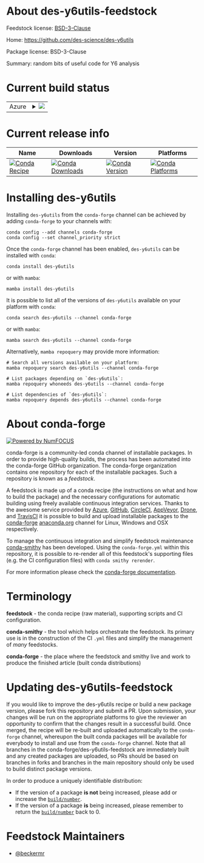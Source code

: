 About des-y6utils-feedstock
===========================

Feedstock license: [BSD-3-Clause](https://github.com/conda-forge/des-y6utils-feedstock/blob/main/LICENSE.txt)

Home: https://github.com/des-science/des-y6utils

Package license: BSD-3-Clause

Summary: random bits of useful code for Y6 analysis

Current build status
====================


<table>
    
  <tr>
    <td>Azure</td>
    <td>
      <details>
        <summary>
          <a href="https://dev.azure.com/conda-forge/feedstock-builds/_build/latest?definitionId=14490&branchName=main">
            <img src="https://dev.azure.com/conda-forge/feedstock-builds/_apis/build/status/des-y6utils-feedstock?branchName=main">
          </a>
        </summary>
        <table>
          <thead><tr><th>Variant</th><th>Status</th></tr></thead>
          <tbody><tr>
              <td>linux_64_piffcfpython3.10.____cpython</td>
              <td>
                <a href="https://dev.azure.com/conda-forge/feedstock-builds/_build/latest?definitionId=14490&branchName=main">
                  <img src="https://dev.azure.com/conda-forge/feedstock-builds/_apis/build/status/des-y6utils-feedstock?branchName=main&jobName=linux&configuration=linux%20linux_64_piffcfpython3.10.____cpython" alt="variant">
                </a>
              </td>
            </tr><tr>
              <td>linux_64_piffcfpython3.11.____cpython</td>
              <td>
                <a href="https://dev.azure.com/conda-forge/feedstock-builds/_build/latest?definitionId=14490&branchName=main">
                  <img src="https://dev.azure.com/conda-forge/feedstock-builds/_apis/build/status/des-y6utils-feedstock?branchName=main&jobName=linux&configuration=linux%20linux_64_piffcfpython3.11.____cpython" alt="variant">
                </a>
              </td>
            </tr><tr>
              <td>linux_64_piffcfpython3.8.____cpython</td>
              <td>
                <a href="https://dev.azure.com/conda-forge/feedstock-builds/_build/latest?definitionId=14490&branchName=main">
                  <img src="https://dev.azure.com/conda-forge/feedstock-builds/_apis/build/status/des-y6utils-feedstock?branchName=main&jobName=linux&configuration=linux%20linux_64_piffcfpython3.8.____cpython" alt="variant">
                </a>
              </td>
            </tr><tr>
              <td>linux_64_piffcfpython3.9.____cpython</td>
              <td>
                <a href="https://dev.azure.com/conda-forge/feedstock-builds/_build/latest?definitionId=14490&branchName=main">
                  <img src="https://dev.azure.com/conda-forge/feedstock-builds/_apis/build/status/des-y6utils-feedstock?branchName=main&jobName=linux&configuration=linux%20linux_64_piffcfpython3.9.____cpython" alt="variant">
                </a>
              </td>
            </tr><tr>
              <td>linux_64_piffeastlakepython3.10.____cpython</td>
              <td>
                <a href="https://dev.azure.com/conda-forge/feedstock-builds/_build/latest?definitionId=14490&branchName=main">
                  <img src="https://dev.azure.com/conda-forge/feedstock-builds/_apis/build/status/des-y6utils-feedstock?branchName=main&jobName=linux&configuration=linux%20linux_64_piffeastlakepython3.10.____cpython" alt="variant">
                </a>
              </td>
            </tr><tr>
              <td>linux_64_piffeastlakepython3.11.____cpython</td>
              <td>
                <a href="https://dev.azure.com/conda-forge/feedstock-builds/_build/latest?definitionId=14490&branchName=main">
                  <img src="https://dev.azure.com/conda-forge/feedstock-builds/_apis/build/status/des-y6utils-feedstock?branchName=main&jobName=linux&configuration=linux%20linux_64_piffeastlakepython3.11.____cpython" alt="variant">
                </a>
              </td>
            </tr><tr>
              <td>linux_64_piffeastlakepython3.8.____cpython</td>
              <td>
                <a href="https://dev.azure.com/conda-forge/feedstock-builds/_build/latest?definitionId=14490&branchName=main">
                  <img src="https://dev.azure.com/conda-forge/feedstock-builds/_apis/build/status/des-y6utils-feedstock?branchName=main&jobName=linux&configuration=linux%20linux_64_piffeastlakepython3.8.____cpython" alt="variant">
                </a>
              </td>
            </tr><tr>
              <td>linux_64_piffeastlakepython3.9.____cpython</td>
              <td>
                <a href="https://dev.azure.com/conda-forge/feedstock-builds/_build/latest?definitionId=14490&branchName=main">
                  <img src="https://dev.azure.com/conda-forge/feedstock-builds/_apis/build/status/des-y6utils-feedstock?branchName=main&jobName=linux&configuration=linux%20linux_64_piffeastlakepython3.9.____cpython" alt="variant">
                </a>
              </td>
            </tr><tr>
              <td>osx_64_piffcfpython3.10.____cpython</td>
              <td>
                <a href="https://dev.azure.com/conda-forge/feedstock-builds/_build/latest?definitionId=14490&branchName=main">
                  <img src="https://dev.azure.com/conda-forge/feedstock-builds/_apis/build/status/des-y6utils-feedstock?branchName=main&jobName=osx&configuration=osx%20osx_64_piffcfpython3.10.____cpython" alt="variant">
                </a>
              </td>
            </tr><tr>
              <td>osx_64_piffcfpython3.11.____cpython</td>
              <td>
                <a href="https://dev.azure.com/conda-forge/feedstock-builds/_build/latest?definitionId=14490&branchName=main">
                  <img src="https://dev.azure.com/conda-forge/feedstock-builds/_apis/build/status/des-y6utils-feedstock?branchName=main&jobName=osx&configuration=osx%20osx_64_piffcfpython3.11.____cpython" alt="variant">
                </a>
              </td>
            </tr><tr>
              <td>osx_64_piffcfpython3.8.____cpython</td>
              <td>
                <a href="https://dev.azure.com/conda-forge/feedstock-builds/_build/latest?definitionId=14490&branchName=main">
                  <img src="https://dev.azure.com/conda-forge/feedstock-builds/_apis/build/status/des-y6utils-feedstock?branchName=main&jobName=osx&configuration=osx%20osx_64_piffcfpython3.8.____cpython" alt="variant">
                </a>
              </td>
            </tr><tr>
              <td>osx_64_piffcfpython3.9.____cpython</td>
              <td>
                <a href="https://dev.azure.com/conda-forge/feedstock-builds/_build/latest?definitionId=14490&branchName=main">
                  <img src="https://dev.azure.com/conda-forge/feedstock-builds/_apis/build/status/des-y6utils-feedstock?branchName=main&jobName=osx&configuration=osx%20osx_64_piffcfpython3.9.____cpython" alt="variant">
                </a>
              </td>
            </tr><tr>
              <td>osx_64_piffeastlakepython3.10.____cpython</td>
              <td>
                <a href="https://dev.azure.com/conda-forge/feedstock-builds/_build/latest?definitionId=14490&branchName=main">
                  <img src="https://dev.azure.com/conda-forge/feedstock-builds/_apis/build/status/des-y6utils-feedstock?branchName=main&jobName=osx&configuration=osx%20osx_64_piffeastlakepython3.10.____cpython" alt="variant">
                </a>
              </td>
            </tr><tr>
              <td>osx_64_piffeastlakepython3.11.____cpython</td>
              <td>
                <a href="https://dev.azure.com/conda-forge/feedstock-builds/_build/latest?definitionId=14490&branchName=main">
                  <img src="https://dev.azure.com/conda-forge/feedstock-builds/_apis/build/status/des-y6utils-feedstock?branchName=main&jobName=osx&configuration=osx%20osx_64_piffeastlakepython3.11.____cpython" alt="variant">
                </a>
              </td>
            </tr><tr>
              <td>osx_64_piffeastlakepython3.8.____cpython</td>
              <td>
                <a href="https://dev.azure.com/conda-forge/feedstock-builds/_build/latest?definitionId=14490&branchName=main">
                  <img src="https://dev.azure.com/conda-forge/feedstock-builds/_apis/build/status/des-y6utils-feedstock?branchName=main&jobName=osx&configuration=osx%20osx_64_piffeastlakepython3.8.____cpython" alt="variant">
                </a>
              </td>
            </tr><tr>
              <td>osx_64_piffeastlakepython3.9.____cpython</td>
              <td>
                <a href="https://dev.azure.com/conda-forge/feedstock-builds/_build/latest?definitionId=14490&branchName=main">
                  <img src="https://dev.azure.com/conda-forge/feedstock-builds/_apis/build/status/des-y6utils-feedstock?branchName=main&jobName=osx&configuration=osx%20osx_64_piffeastlakepython3.9.____cpython" alt="variant">
                </a>
              </td>
            </tr><tr>
              <td>osx_arm64_piffcfpython3.10.____cpython</td>
              <td>
                <a href="https://dev.azure.com/conda-forge/feedstock-builds/_build/latest?definitionId=14490&branchName=main">
                  <img src="https://dev.azure.com/conda-forge/feedstock-builds/_apis/build/status/des-y6utils-feedstock?branchName=main&jobName=osx&configuration=osx%20osx_arm64_piffcfpython3.10.____cpython" alt="variant">
                </a>
              </td>
            </tr><tr>
              <td>osx_arm64_piffcfpython3.11.____cpython</td>
              <td>
                <a href="https://dev.azure.com/conda-forge/feedstock-builds/_build/latest?definitionId=14490&branchName=main">
                  <img src="https://dev.azure.com/conda-forge/feedstock-builds/_apis/build/status/des-y6utils-feedstock?branchName=main&jobName=osx&configuration=osx%20osx_arm64_piffcfpython3.11.____cpython" alt="variant">
                </a>
              </td>
            </tr><tr>
              <td>osx_arm64_piffcfpython3.8.____cpython</td>
              <td>
                <a href="https://dev.azure.com/conda-forge/feedstock-builds/_build/latest?definitionId=14490&branchName=main">
                  <img src="https://dev.azure.com/conda-forge/feedstock-builds/_apis/build/status/des-y6utils-feedstock?branchName=main&jobName=osx&configuration=osx%20osx_arm64_piffcfpython3.8.____cpython" alt="variant">
                </a>
              </td>
            </tr><tr>
              <td>osx_arm64_piffcfpython3.9.____cpython</td>
              <td>
                <a href="https://dev.azure.com/conda-forge/feedstock-builds/_build/latest?definitionId=14490&branchName=main">
                  <img src="https://dev.azure.com/conda-forge/feedstock-builds/_apis/build/status/des-y6utils-feedstock?branchName=main&jobName=osx&configuration=osx%20osx_arm64_piffcfpython3.9.____cpython" alt="variant">
                </a>
              </td>
            </tr><tr>
              <td>osx_arm64_piffeastlakepython3.10.____cpython</td>
              <td>
                <a href="https://dev.azure.com/conda-forge/feedstock-builds/_build/latest?definitionId=14490&branchName=main">
                  <img src="https://dev.azure.com/conda-forge/feedstock-builds/_apis/build/status/des-y6utils-feedstock?branchName=main&jobName=osx&configuration=osx%20osx_arm64_piffeastlakepython3.10.____cpython" alt="variant">
                </a>
              </td>
            </tr><tr>
              <td>osx_arm64_piffeastlakepython3.11.____cpython</td>
              <td>
                <a href="https://dev.azure.com/conda-forge/feedstock-builds/_build/latest?definitionId=14490&branchName=main">
                  <img src="https://dev.azure.com/conda-forge/feedstock-builds/_apis/build/status/des-y6utils-feedstock?branchName=main&jobName=osx&configuration=osx%20osx_arm64_piffeastlakepython3.11.____cpython" alt="variant">
                </a>
              </td>
            </tr><tr>
              <td>osx_arm64_piffeastlakepython3.8.____cpython</td>
              <td>
                <a href="https://dev.azure.com/conda-forge/feedstock-builds/_build/latest?definitionId=14490&branchName=main">
                  <img src="https://dev.azure.com/conda-forge/feedstock-builds/_apis/build/status/des-y6utils-feedstock?branchName=main&jobName=osx&configuration=osx%20osx_arm64_piffeastlakepython3.8.____cpython" alt="variant">
                </a>
              </td>
            </tr><tr>
              <td>osx_arm64_piffeastlakepython3.9.____cpython</td>
              <td>
                <a href="https://dev.azure.com/conda-forge/feedstock-builds/_build/latest?definitionId=14490&branchName=main">
                  <img src="https://dev.azure.com/conda-forge/feedstock-builds/_apis/build/status/des-y6utils-feedstock?branchName=main&jobName=osx&configuration=osx%20osx_arm64_piffeastlakepython3.9.____cpython" alt="variant">
                </a>
              </td>
            </tr>
          </tbody>
        </table>
      </details>
    </td>
  </tr>
</table>

Current release info
====================

| Name | Downloads | Version | Platforms |
| --- | --- | --- | --- |
| [![Conda Recipe](https://img.shields.io/badge/recipe-des--y6utils-green.svg)](https://anaconda.org/conda-forge/des-y6utils) | [![Conda Downloads](https://img.shields.io/conda/dn/conda-forge/des-y6utils.svg)](https://anaconda.org/conda-forge/des-y6utils) | [![Conda Version](https://img.shields.io/conda/vn/conda-forge/des-y6utils.svg)](https://anaconda.org/conda-forge/des-y6utils) | [![Conda Platforms](https://img.shields.io/conda/pn/conda-forge/des-y6utils.svg)](https://anaconda.org/conda-forge/des-y6utils) |

Installing des-y6utils
======================

Installing `des-y6utils` from the `conda-forge` channel can be achieved by adding `conda-forge` to your channels with:

```
conda config --add channels conda-forge
conda config --set channel_priority strict
```

Once the `conda-forge` channel has been enabled, `des-y6utils` can be installed with `conda`:

```
conda install des-y6utils
```

or with `mamba`:

```
mamba install des-y6utils
```

It is possible to list all of the versions of `des-y6utils` available on your platform with `conda`:

```
conda search des-y6utils --channel conda-forge
```

or with `mamba`:

```
mamba search des-y6utils --channel conda-forge
```

Alternatively, `mamba repoquery` may provide more information:

```
# Search all versions available on your platform:
mamba repoquery search des-y6utils --channel conda-forge

# List packages depending on `des-y6utils`:
mamba repoquery whoneeds des-y6utils --channel conda-forge

# List dependencies of `des-y6utils`:
mamba repoquery depends des-y6utils --channel conda-forge
```


About conda-forge
=================

[![Powered by
NumFOCUS](https://img.shields.io/badge/powered%20by-NumFOCUS-orange.svg?style=flat&colorA=E1523D&colorB=007D8A)](https://numfocus.org)

conda-forge is a community-led conda channel of installable packages.
In order to provide high-quality builds, the process has been automated into the
conda-forge GitHub organization. The conda-forge organization contains one repository
for each of the installable packages. Such a repository is known as a *feedstock*.

A feedstock is made up of a conda recipe (the instructions on what and how to build
the package) and the necessary configurations for automatic building using freely
available continuous integration services. Thanks to the awesome service provided by
[Azure](https://azure.microsoft.com/en-us/services/devops/), [GitHub](https://github.com/),
[CircleCI](https://circleci.com/), [AppVeyor](https://www.appveyor.com/),
[Drone](https://cloud.drone.io/welcome), and [TravisCI](https://travis-ci.com/)
it is possible to build and upload installable packages to the
[conda-forge](https://anaconda.org/conda-forge) [anaconda.org](https://anaconda.org/)
channel for Linux, Windows and OSX respectively.

To manage the continuous integration and simplify feedstock maintenance
[conda-smithy](https://github.com/conda-forge/conda-smithy) has been developed.
Using the ``conda-forge.yml`` within this repository, it is possible to re-render all of
this feedstock's supporting files (e.g. the CI configuration files) with ``conda smithy rerender``.

For more information please check the [conda-forge documentation](https://conda-forge.org/docs/).

Terminology
===========

**feedstock** - the conda recipe (raw material), supporting scripts and CI configuration.

**conda-smithy** - the tool which helps orchestrate the feedstock.
                   Its primary use is in the construction of the CI ``.yml`` files
                   and simplify the management of *many* feedstocks.

**conda-forge** - the place where the feedstock and smithy live and work to
                  produce the finished article (built conda distributions)


Updating des-y6utils-feedstock
==============================

If you would like to improve the des-y6utils recipe or build a new
package version, please fork this repository and submit a PR. Upon submission,
your changes will be run on the appropriate platforms to give the reviewer an
opportunity to confirm that the changes result in a successful build. Once
merged, the recipe will be re-built and uploaded automatically to the
`conda-forge` channel, whereupon the built conda packages will be available for
everybody to install and use from the `conda-forge` channel.
Note that all branches in the conda-forge/des-y6utils-feedstock are
immediately built and any created packages are uploaded, so PRs should be based
on branches in forks and branches in the main repository should only be used to
build distinct package versions.

In order to produce a uniquely identifiable distribution:
 * If the version of a package **is not** being increased, please add or increase
   the [``build/number``](https://docs.conda.io/projects/conda-build/en/latest/resources/define-metadata.html#build-number-and-string).
 * If the version of a package **is** being increased, please remember to return
   the [``build/number``](https://docs.conda.io/projects/conda-build/en/latest/resources/define-metadata.html#build-number-and-string)
   back to 0.

Feedstock Maintainers
=====================

* [@beckermr](https://github.com/beckermr/)

